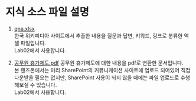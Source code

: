 # 지식 소스 파일 설명

1. [qna.xlsx](https://github.com/FDX-edu/CopilotStudio_Halfday/blob/main/Files/qna.xlsx)</br>
  한국 위키피디아 사이트에서 추출한 내용을 질문과 답변, 키워드, 링크로 분류한 액셀 파일입니다.</br>
  Lab02에서 사용합니다.

3. [공무원 휴가제도.pdf](https://github.com/FDX-edu/CopilotStudio_Halfday/blob/main/Files/%EA%B3%B5%EB%AC%B4%EC%9B%90%20%ED%9C%B4%EA%B0%80%EC%A0%9C%EB%8F%84.pdf)
   공무원 휴가제도에 대한 내용을 pdf로 변환한 문서입니다.</br>
   본 핸즈온에서는 미리 SharePoint의 커뮤니케이션 사이트에 업로드 되어있어 직접 다운받을 필요는 없지만, SharePoint 사용이 되지 않을 때에는 파일 업로드로 수행해보실 수 있습니다.</br>
   Lab02에서 사용합니다.
